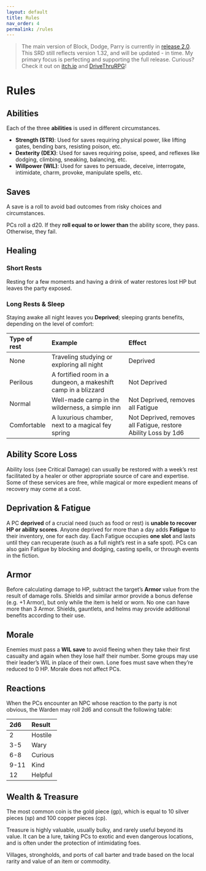 ```yaml
---
layout: default
title: Rules
nav_order: 4
permalink: /rules
---
```


> The main version of Block, Dodge, Parry is currently in [release 2.0](https://dicegoblin.blog/out-now-block-dodge-parry-v2-0/). This SRD still reflects version 1.32, and will be updated - in time. My primary focus is perfecting and supporting the full release. Curious? Check it out on [itch.io](https://dicegoblingames.itch.io/block-dodge-parry) and [DriveThruRPG](https://www.drivethrurpg.com/product/425888/Block-Dodge-Parry--A-Levelless-Classless-Expansion-of-Cairn)!

# Rules
## Abilities
Each of the three **abilities** is used in different circumstances.
- **Strength (STR)**: Used for saves requiring physical power, like lifting gates, bending bars, resisting poison, etc.
- **Dexterity (DEX)**: Used for saves requiring poise, speed, and reflexes like dodging, climbing, sneaking, balancing, etc. 
- **Willpower (WIL)**: Used for saves to persuade, deceive, interrogate, intimidate, charm, provoke, manipulate spells, etc.

## Saves
A save is a roll to avoid bad outcomes from risky choices and circumstances. 

PCs roll a d20. If they **roll equal to or lower than** the ability score, they pass. Otherwise, they fail.

## Healing
### Short Rests
Resting for a few moments and having a drink of water restores lost HP but leaves the party exposed.

### Long Rests & Sleep
Staying awake all night leaves you **Deprived**; sleeping grants benefits, depending on the level of comfort:

|Type of rest|Example|Effect|
|:----|:---------|:----|
|None|Traveling studying or exploring all night|Deprived|
|Perilous|A fortified room in a dungeon, a makeshift camp in a blizzard|Not Deprived|
|Normal|Well-made camp in the wilderness, a simple inn|Not Deprived, removes all Fatigue|
|Comfortable|A luxurious chamber, next to a magical fey spring|Not Deprived, removes all Fatigue, restore Ability Loss by 1d6|

## Ability Score Loss
Ability loss (see Critical Damage) can usually be restored with a week’s rest facilitated by a healer or other appropriate source of care and expertise. Some of these services are free, while magical or more expedient means of recovery may come at a cost.

## Deprivation & Fatigue
A PC **deprived** of a crucial need (such as food or rest) is **unable to recover HP or ability scores**. Anyone deprived for more than a day adds **Fatigue** to their inventory, one for each day. Each Fatigue occupies **one slot** and lasts until they can recuperate (such as a full night’s rest in a safe spot). PCs can also gain Fatigue by blocking and dodging, casting spells, or through events in the fiction.

## Armor
Before calculating damage to HP, subtract the target’s **Armor** value from the result of damage rolls. Shields and similar armor provide a bonus defense (e.g. +1 Armor), but only while the item is held or worn. No one can have more than 3 Armor.
Shields, gauntlets, and helms may provide additional benefits according to their use.

## Morale
Enemies must pass a **WIL save** to avoid fleeing when they take their first casualty and again when they lose half their number. Some groups may use their leader’s WIL in place of their own. Lone foes must save when they’re reduced to 0 HP. Morale does not affect PCs.

## Reactions
When the PCs encounter an NPC whose reaction to the party is not obvious, the Warden may roll 2d6 and consult the following table:

|2d6|Result|
|:---|:---|
|2|Hostile|
|3-5|Wary|
|6-8|Curious|
|9-11|Kind|
|12|Helpful|

## Wealth & Treasure
The most common coin is the gold piece (gp), which is equal to 10 silver pieces (sp) and 100 copper pieces (cp).

Treasure is highly valuable, usually bulky, and rarely useful beyond its value. It can be a lure, taking PCs to exotic and even dangerous locations, and is often under the protection of intimidating foes.

Villages, strongholds, and ports of call barter and trade based on the local rarity and value of an item or commodity.



